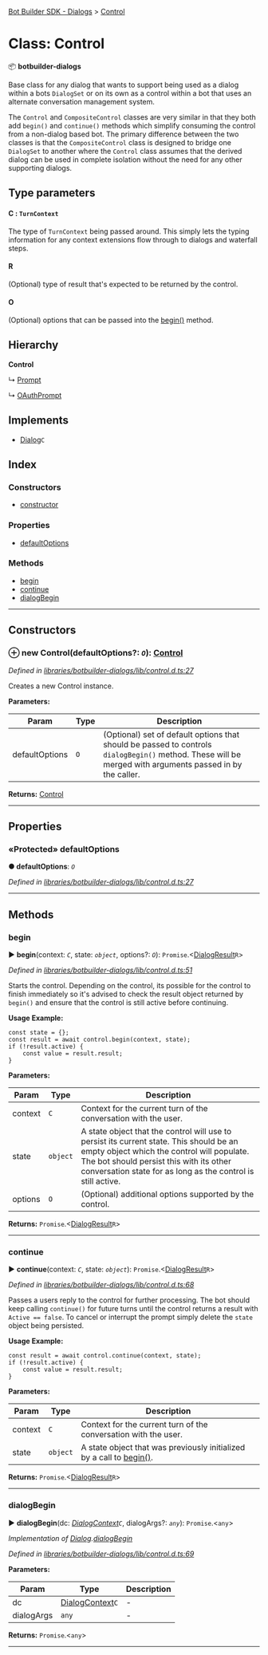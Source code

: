 [Bot Builder SDK - Dialogs](../README.md) > [Control](../classes/botbuilder_dialogs.control.md)



# Class: Control


:package: **botbuilder-dialogs**

Base class for any dialog that wants to support being used as a dialog within a bots `DialogSet` or on its own as a control within a bot that uses an alternate conversation management system.

The `Control` and `CompositeControl` classes are very similar in that they both add `begin()` and `continue()` methods which simplify consuming the control from a non-dialog based bot. The primary difference between the two classes is that the `CompositeControl` class is designed to bridge one `DialogSet` to another where the `Control` class assumes that the derived dialog can be used in complete isolation without the need for any other supporting dialogs.

## Type parameters
#### C :  `TurnContext`

The type of `TurnContext` being passed around. This simply lets the typing information for any context extensions flow through to dialogs and waterfall steps.

#### R 

(Optional) type of result that's expected to be returned by the control.

#### O 

(Optional) options that can be passed into the [begin()](#begin) method.

## Hierarchy

**Control**

↳  [Prompt](botbuilder_dialogs.prompt.md)




↳  [OAuthPrompt](botbuilder_dialogs.oauthprompt.md)








## Implements

* [Dialog](../interfaces/botbuilder_dialogs.dialog.md)`C`

## Index

### Constructors

* [constructor](botbuilder_dialogs.control.md#constructor)


### Properties

* [defaultOptions](botbuilder_dialogs.control.md#defaultoptions)


### Methods

* [begin](botbuilder_dialogs.control.md#begin)
* [continue](botbuilder_dialogs.control.md#continue)
* [dialogBegin](botbuilder_dialogs.control.md#dialogbegin)



---
## Constructors
<a id="constructor"></a>


### ⊕ **new Control**(defaultOptions?: *`O`*): [Control](botbuilder_dialogs.control.md)


*Defined in [libraries/botbuilder-dialogs/lib/control.d.ts:27](https://github.com/Microsoft/botbuilder-js/blob/b50d910/libraries/botbuilder-dialogs/lib/control.d.ts#L27)*



Creates a new Control instance.


**Parameters:**

| Param | Type | Description |
| ------ | ------ | ------ |
| defaultOptions | `O`   |  (Optional) set of default options that should be passed to controls `dialogBegin()` method. These will be merged with arguments passed in by the caller. |





**Returns:** [Control](botbuilder_dialogs.control.md)

---


## Properties
<a id="defaultoptions"></a>

### «Protected» defaultOptions

**●  defaultOptions**:  *`O`* 

*Defined in [libraries/botbuilder-dialogs/lib/control.d.ts:27](https://github.com/Microsoft/botbuilder-js/blob/b50d910/libraries/botbuilder-dialogs/lib/control.d.ts#L27)*





___


## Methods
<a id="begin"></a>

###  begin

► **begin**(context: *`C`*, state: *`object`*, options?: *`O`*): `Promise`.<[DialogResult](../interfaces/botbuilder_dialogs.dialogresult.md)`R`>



*Defined in [libraries/botbuilder-dialogs/lib/control.d.ts:51](https://github.com/Microsoft/botbuilder-js/blob/b50d910/libraries/botbuilder-dialogs/lib/control.d.ts#L51)*



Starts the control. Depending on the control, its possible for the control to finish immediately so it's advised to check the result object returned by `begin()` and ensure that the control is still active before continuing.

**Usage Example:**

    const state = {};
    const result = await control.begin(context, state);
    if (!result.active) {
        const value = result.result;
    }


**Parameters:**

| Param | Type | Description |
| ------ | ------ | ------ |
| context | `C`   |  Context for the current turn of the conversation with the user. |
| state | `object`   |  A state object that the control will use to persist its current state. This should be an empty object which the control will populate. The bot should persist this with its other conversation state for as long as the control is still active. |
| options | `O`   |  (Optional) additional options supported by the control. |





**Returns:** `Promise`.<[DialogResult](../interfaces/botbuilder_dialogs.dialogresult.md)`R`>





___

<a id="continue"></a>

###  continue

► **continue**(context: *`C`*, state: *`object`*): `Promise`.<[DialogResult](../interfaces/botbuilder_dialogs.dialogresult.md)`R`>



*Defined in [libraries/botbuilder-dialogs/lib/control.d.ts:68](https://github.com/Microsoft/botbuilder-js/blob/b50d910/libraries/botbuilder-dialogs/lib/control.d.ts#L68)*



Passes a users reply to the control for further processing. The bot should keep calling `continue()` for future turns until the control returns a result with `Active == false`. To cancel or interrupt the prompt simply delete the `state` object being persisted.

**Usage Example:**

    const result = await control.continue(context, state);
    if (!result.active) {
        const value = result.result;
    }


**Parameters:**

| Param | Type | Description |
| ------ | ------ | ------ |
| context | `C`   |  Context for the current turn of the conversation with the user. |
| state | `object`   |  A state object that was previously initialized by a call to [begin()](#begin). |





**Returns:** `Promise`.<[DialogResult](../interfaces/botbuilder_dialogs.dialogresult.md)`R`>





___

<a id="dialogbegin"></a>

###  dialogBegin

► **dialogBegin**(dc: *[DialogContext](botbuilder_dialogs.dialogcontext.md)`C`*, dialogArgs?: *`any`*): `Promise`.<`any`>



*Implementation of [Dialog](../interfaces/botbuilder_dialogs.dialog.md).[dialogBegin](../interfaces/botbuilder_dialogs.dialog.md#dialogbegin)*

*Defined in [libraries/botbuilder-dialogs/lib/control.d.ts:69](https://github.com/Microsoft/botbuilder-js/blob/b50d910/libraries/botbuilder-dialogs/lib/control.d.ts#L69)*



**Parameters:**

| Param | Type | Description |
| ------ | ------ | ------ |
| dc | [DialogContext](botbuilder_dialogs.dialogcontext.md)`C`   |  - |
| dialogArgs | `any`   |  - |





**Returns:** `Promise`.<`any`>





___



